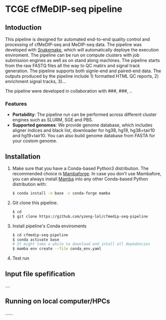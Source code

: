 # TCGE cfMeDIP-seq pipeline

## Intoduction

This pipeline is designed for automated end-to-end quality control and processing of cfMeDIP-seq and MeDIP-seq data. The pipeline was developed with [Snakemake](https://snakemake.readthedocs.io/en/stable/index.html), which will automatically deploye the execution enviroment. The pipeline can be run on compute clusters with job submission engines as well as on stand along machines. The pipeline starts from the raw FASTQ files all the way to QC matirx and signal track generation. The pipeline supports both signle-end and paired-end data. The outputs produced by the pipeline include 1) formatted HTML QC reports, 2) enrichment signal tracks, 3)...

The pipeline were developed in collaboration with ###, ###, ..

### Features

- **Portability**: The pipeline run can be performed across different cluster engines such as SLURM, SGE and PBS.
- **Supported genomes**: We provide genome database, which includes aligner indices and black list, downloader for hg38, hg19, hg38+tair10 and hg19+tair10. You can also build genome database from FASTA for your costom genome.


## Installation

1) Make sure that you have a Conda-based Python3 distribution. The recommended choice is [Mambaforge](https://github.com/conda-forge/miniforge#mambaforge). In case you don't use Mambafore, you can always install [Mamba](https://github.com/mamba-org/mamba) into any other Conda-based Python distribution with:
	```bash
	$ conda install -n base -c conda-forge mamba
	```

2) Git clone this pipeline.
	```bash
	$ cd
	$ git clone https://github.com/yzeng-lol/cfmedip-seq-pipeline

3) Install pipeline's Conda enviroments
	```bash
	$ cd cfmedip-seq-pipeline
	$ conda activate base
	# It might take a while to download and intall all depedencies
	$ mamba env create --file conda_env.yaml
	```

4) Test run 

## Input file spefification

....

## Running on local computer/HPCs

......


